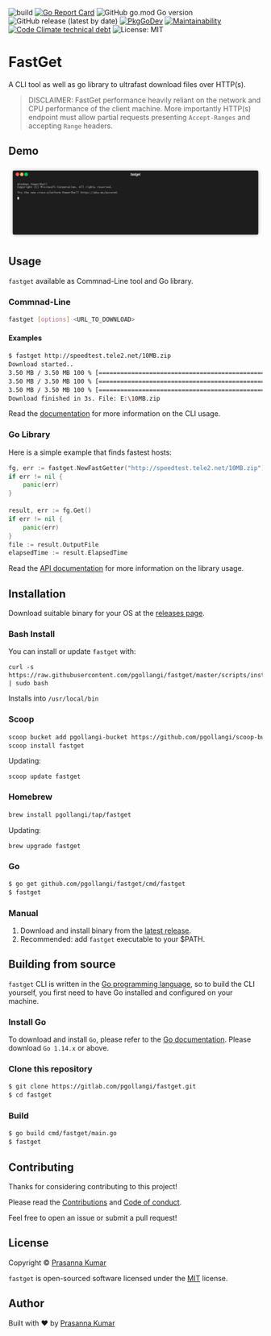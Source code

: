 ![build](https://github.com/pgollangi/fastget/workflows/build/badge.svg)
[![Go Report Card](https://goreportcard.com/badge/github.com/pgollangi/fastget)](https://goreportcard.com/report/github.com/pgollangi/fastget)
![GitHub go.mod Go version](https://img.shields.io/github/go-mod/go-version/pgollangi/fastget)
![GitHub release (latest by date)](https://img.shields.io/github/v/release/pgollangi/fastget)
[![PkgGoDev](https://pkg.go.dev/badge/github.com/pgollangi/netselect)](https://pkg.go.dev/github.com/pgollangi/fastget)
[![Maintainability](https://api.codeclimate.com/v1/badges/76a0d1d3903c6f0683c7/maintainability)](https://codeclimate.com/github/pgollangi/fastget/maintainability)
[![Code Climate technical debt](https://img.shields.io/codeclimate/tech-debt/pgollangi/fastget)](https://codeclimate.com/github/pgollangi/fastget/trends/technical_debt)
![License: MIT](https://img.shields.io/github/license/pgollangi/fastget)

# FastGet

A CLI tool as well as go library to ultrafast download files over HTTP(s).

> DISCLAIMER: FastGet performance heavily reliant on the network and CPU performance of the client machine. More importantly HTTP(s) endpoint must allow partial requests presenting `Accept-Ranges` and accepting `Range` headers.


## Demo 
![fastget Demo](examples/fastget_demo.gif)

## Usage
`fastget` available as Commnad-Line tool and Go library.
### Commnad-Line

```sh
fastget [options] <URL_TO_DOWNLOAD>
```
#### Examples
```sh
$ fastget http://speedtest.tele2.net/10MB.zip
Download started..
3.50 MB / 3.50 MB 100 % [===========================================================================| 0s ] 267.59 KB/s
3.50 MB / 3.50 MB 100 % [===========================================================================| 0s ] 165.65 KB/s
3.50 MB / 3.50 MB 100 % [===========================================================================| 0s ] 116.10 KB/s
Download finished in 3s. File: E:\10MB.zip
```

Read the  [documentation](https://pgollangi.github.io/fastget)  for more information on the CLI usage.

### Go Library

Here is a simple example that finds fastest hosts:

```go
fg, err := fastget.NewFastGetter("http://speedtest.tele2.net/10MB.zip")
if err != nil {
    panic(err)
}

result, err := fg.Get()
if err != nil {
    panic(err)
}
file := result.OutputFile
elapsedTime := result.ElapsedTime

```
Read the  [API documentation](https://pkg.go.dev/github.com/pgollangi/fastget) for more information on the library usage.

## Installation 

Download suitable binary for your OS at the [releases page](https://github.com/pgollangi/fastget/releases/latest).

### Bash Install
You can install or update `fastget` with:

```
curl -s https://raw.githubusercontent.com/pgollangi/fastget/master/scripts/install.sh | sudo bash
```
Installs into `/usr/local/bin`

### Scoop
```sh
scoop bucket add pgollangi-bucket https://github.com/pgollangi/scoop-bucket.git
scoop install fastget
```
Updating:
```
scoop update fastget
```
### Homebrew
```sh
brew install pgollangi/tap/fastget
```
Updating:
```
brew upgrade fastget
```
### Go
```sh
$ go get github.com/pgollangi/fastget/cmd/fastget
$ fastget
```

### Manual
1. Download and install binary from the [latest release](https://github.com/pgollangi/fastget/releases/latest).
2. Recommended: add `fastget` executable to your $PATH.

## Building from source

`fastget` CLI is written in the [Go programming language](https://golang.org/), so to build the CLI yourself, you first need to have Go installed and configured on your machine.

### Install Go

To download and install  `Go`, please refer to the  [Go documentation](https://golang.org/doc/install). Please download  `Go 1.14.x`  or above.

### Clone this repository
```sh
$ git clone https://gitlab.com/pgollangi/fastget.git
$ cd fastget
```
### Build

```sh
$ go build cmd/fastget/main.go
$ fastget
```

## Contributing
Thanks for considering contributing to this project!

Please read the [Contributions](.github/CONTRIBUTING.md) and [Code of conduct](.github/CODE_OF_CONDUCT.md). 

Feel free to open an issue or submit a pull request!

## License
Copyright © [Prasanna Kumar](https://pgollangi.github.io/)

`fastget` is open-sourced software licensed under the [MIT](LICENSE) license.

## Author
Built with ❤ by [Prasanna Kumar](https://pgollangi.github.io/tabs/about/)
